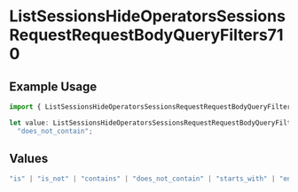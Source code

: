 # ListSessionsHideOperatorsSessionsRequestRequestBodyQueryFilters710

## Example Usage

```typescript
import { ListSessionsHideOperatorsSessionsRequestRequestBodyQueryFilters710 } from "@orq-ai/node/models/operations";

let value: ListSessionsHideOperatorsSessionsRequestRequestBodyQueryFilters710 =
  "does_not_contain";
```

## Values

```typescript
"is" | "is_not" | "contains" | "does_not_contain" | "starts_with" | "ends_with" | "is_empty" | "is_not_empty"
```
